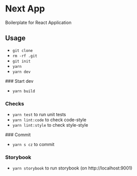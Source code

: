 # Next App

Boilerplate for React Application

## Usage
+ `git clone`
+ `rm -rf .git`
+ `git init`
+ `yarn`
+ `yarn dev`

### Start dev
+ `yarn build`

### Checks
+ `yarn test` to run unit tests
+ `yarn lint:code` to check code-style
+ `yarn lint:style` to check style-style

### Commit
+ `yarn s cz` to commit

### Storybook
+ `yarn storybook` to run storybook (on http://localhost:9001)